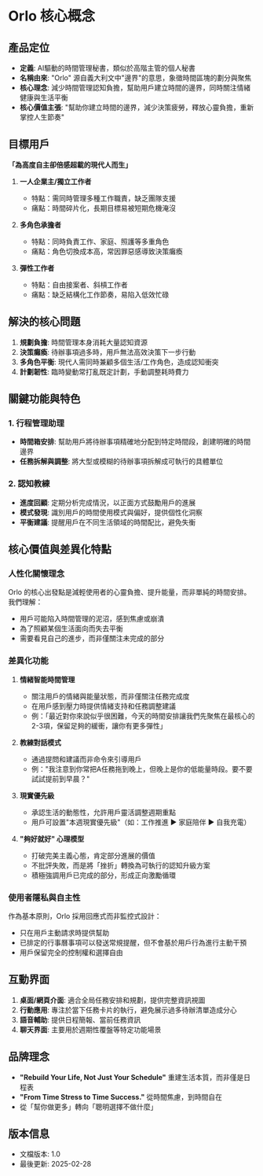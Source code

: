 # Orlo 核心概念

## 產品定位

- **定義**: AI驅動的時間管理秘書，類似於高階主管的個人秘書
- **名稱由來**: "Orlo" 源自義大利文中"邊界"的意思，象徵時間區塊的劃分與聚焦
- **核心理念**: 減少時間管理認知負擔，幫助用戶建立時間的邊界，同時關注情緒健康與生活平衡
- **核心價值主張**: "幫助你建立時間的邊界，減少決策疲勞，釋放心靈負擔，重新掌控人生節奏"

## 目標用戶

**「為高度自主卻倍感超載的現代人而生」**

1. **一人企業主/獨立工作者**
   - 特點：需同時管理多種工作職責，缺乏團隊支援
   - 痛點：時間碎片化，長期目標易被短期危機淹沒

2. **多角色承擔者**
   - 特點：同時負責工作、家庭、照護等多重角色
   - 痛點：角色切換成本高，常因罪惡感導致決策癱瘓

3. **彈性工作者**
   - 特點：自由接案者、斜槓工作者
   - 痛點：缺乏結構化工作節奏，易陷入低效忙碌

## 解決的核心問題

1. **規劃負擔**: 時間管理本身消耗大量認知資源
2. **決策癱瘓**: 待辦事項過多時，用戶無法高效決策下一步行動
3. **多角色平衡**: 現代人需同時兼顧多個生活/工作角色，造成認知衝突
4. **計劃韌性**: 臨時變動常打亂既定計劃，手動調整耗時費力

## 關鍵功能與特色

### 1. 行程管理助理

- **時間箱安排**: 幫助用戶將待辦事項精確地分配到特定時間段，創建明確的時間邊界
- **任務拆解與調整**: 將大型或模糊的待辦事項拆解成可執行的具體單位

### 2. 認知教練

- **進度回顧**: 定期分析完成情況，以正面方式鼓勵用戶的進展
- **模式發現**: 識別用戶的時間使用模式與偏好，提供個性化洞察
- **平衡建議**: 提醒用戶在不同生活領域的時間配比，避免失衡

## 核心價值與差異化特點

### 人性化關懷理念

Orlo 的核心出發點是減輕使用者的心靈負擔、提升能量，而非單純的時間安排。我們理解：

- 用戶可能陷入時間管理的泥沼，感到焦慮或崩潰
- 為了照顧某個生活面向而失去平衡
- 需要看見自己的進步，而非僅關注未完成的部分

### 差異化功能

1. **情緒智能時間管理**
   - 關注用戶的情緒與能量狀態，而非僅關注任務完成度
   - 在用戶感到壓力時提供情緒支持和任務調整建議
   - 例：「最近對你來說似乎很困難，今天的時間安排讓我們先聚焦在最核心的2-3項，保留足夠的緩衝，讓你有更多彈性」

2. **教練對話模式**
   - 通過提問和建議而非命令來引導用戶
   - 例："我注意到你常把A任務拖到晚上，但晚上是你的低能量時段。要不要試試提前到早晨？"

3. **現實優先級**
   - 承認生活的動態性，允許用戶靈活調整週期重點
   - 用戶可設置"本週現實優先級"（如：工作推進 ▶ 家庭陪伴 ▶ 自我充電）

4. **"夠好就好" 心理模型**
   - 打破完美主義心態，肯定部分進展的價值
   - 不批評失敗，而是將「挫折」轉換為可執行的認知升級方案
   - 積極強調用戶已完成的部分，形成正向激勵循環

### 使用者隱私與自主性

作為基本原則，Orlo 採用回應式而非監控式設計：

- 只在用戶主動請求時提供幫助
- 已排定的行事曆事項可以發送常規提醒，但不會基於用戶行為進行主動干預
- 用戶保留完全的控制權和選擇自由

## 互動界面

1. **桌面/網頁介面**: 適合全局任務安排和規劃，提供完整資訊視圖
2. **行動應用**: 專注於當下任務卡片的執行，避免展示過多待辦清單造成分心
3. **語音輔助**: 提供日程簡報、當前任務資訊
4. **聊天界面**: 主要用於週期性覆盤等特定功能場景

## 品牌理念

- **"Rebuild Your Life, Not Just Your Schedule"** 重建生活本質，而非僅是日程表
- **"From Time Stress to Time Success."** 從時間焦慮，到時間自在
- 從「幫你做更多」轉向「聰明選擇不做什麼」

## 版本信息

- 文檔版本: 1.0
- 最後更新: 2025-02-28
